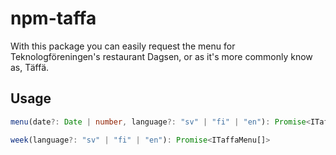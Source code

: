# npm-taffa
With this package you can easily request the menu for Teknologföreningen's restaurant Dagsen, or as it's more commonly know as, Täffä.

## Usage
```ts
menu(date?: Date | number, language?: "sv" | "fi" | "en"): Promise<ITaffaMenu>

week(language?: "sv" | "fi" | "en"): Promise<ITaffaMenu[]>
```
